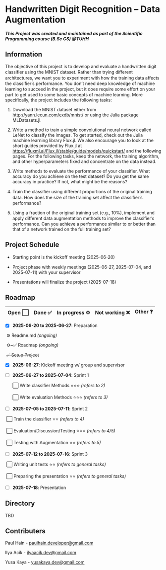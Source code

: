 # Handwritten Digit Recognition – Data Augmentation

***This Project was created and maintained as part of the Scientific Programming course (B.Sc CS) @TUHH***



## Information

The objective of this project is to develop and evaluate a handwritten digit classifier using the MNIST dataset. Rather than trying diﬀerent architectures, we want you to experiment with how the training data aﬀects the classifier’s performance. You don’t need deep knowledge of machine learning to succeed in the project, but it does require some eﬀort on your part to get used to some basic concepts of machine learning. More specifically, the project includes the following tasks:

1. Download the MNIST dataset either from http://yann.lecun.com/exdb/mnist/ or using the Julia package MLDatasets.jl.

2. Write a method to train a simple convolutional neural network called LeNet to classify the images. To get started, check out the Julia machine learning library Flux.jl. We also encourage you to look at the short guides provided by Flux.jl at https://fluxml.ai/Flux.jl/stable/guide/models/quickstart/ and the following pages. For the following tasks, keep the network, the training algorithm, and other hyperparameters fixed and concentrate on the data instead.

3. Write methods to evaluate the performance of your classifier. What accuracy do you achieve on the test dataset? Do you get the same accuracy in practice? If not, what might be the reasons?

4. Train the classifier using diﬀerent proportions of the original training data. How does the size of the training set aﬀect the classifier’s performance?

5. Using a fraction of the original training set (e.g., 10%), implement and apply diﬀerent data augmentation methods to improve the classifier’s performance. Can you achieve a performance similar to or better than that of a network trained on the full training set?



## Project Schedule

- Starting point is the kickoﬀ meeting (2025-06-20)

- Project phase with weekly meetings (2025-06-27, 2025-07-04, and 2025-07-11) with your supervisor

- Presentations will finalize the project (2025-07-18)



## Roadmap

| Open ⬜ | Done ✅ | In progress ⚙️ | Not working ❌ | Other ❓ |
| ------ | ------ | ------------- | ------------- | ------- |

- [x] **2025-06-20 to 2025-06-27**: Preparation

​	⚙️ Readme.md *(ongoing)*

​	⚙️~✅ Roadmap *(ongoing)*

​	~~✅ Setup Project~~

- [x] **2025-06-27**: Kickoff meeting w/ group and supervisor

- [ ] **2025-06-27 to 2025-07-04**: Sprint 1

  	⬜ Write classifier Methods ⭐⭐⭐ *(refers to 2)*

  	⬜ Write evaluation Methods ⭐⭐⭐ *(refers to 3)*

- [ ] **2025-07-05 to 2025-07-11**: Sprint 2

​	⬜ Train the classifier ⭐⭐ *(refers to 4)*

​	⬜ Evaluation/Discussion/Testing ⭐⭐⭐ *(refers to 4/5)*

​	⬜ Testing with Augmentation ⭐⭐ *(refers to 5)*

- [ ] **2025-07-12 to 2025-07-16**: Sprint 3

​	⬜ Writing unit tests ⭐⭐ *(refers to general tasks)*

​	⬜ Preparing the presentation ⭐⭐ *(refers to general tasks)*

- [ ] **2025-07-18**: Presentation



## Directory

TBD



## Contributers

Paul Hain - paulhain.developer@gmail.com

Ilya Acik - ilyaacik.dev@gmail.com

Yusa Kaya - yusakaya.dev@gmail.com

